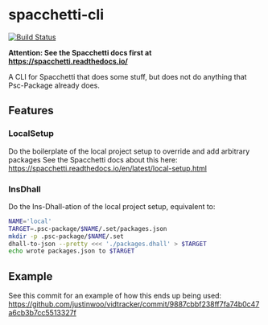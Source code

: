 # spacchetti-cli

[![Build Status](https://travis-ci.org/justinwoo/spacchetti-cli.svg?branch=master)](https://travis-ci.org/justinwoo/spacchetti-cli)

**Attention: See the Spacchetti docs first at <https://spacchetti.readthedocs.io/>**

A CLI for Spacchetti that does some stuff, but does not do anything that Psc-Package already does.

## Features

### LocalSetup

Do the boilerplate of the local project setup to override and add arbitrary packages
See the Spacchetti docs about this here: <https://spacchetti.readthedocs.io/en/latest/local-setup.html>

### InsDhall

Do the Ins-Dhall-ation of the local project setup, equivalent to:
```sh
NAME='local'
TARGET=.psc-package/$NAME/.set/packages.json
mkdir -p .psc-package/$NAME/.set
dhall-to-json --pretty <<< './packages.dhall' > $TARGET
echo wrote packages.json to $TARGET
```

## Example

See this commit for an example of how this ends up being used: <https://github.com/justinwoo/vidtracker/commit/9887cbbf238ff7fa74b0c47a6cb3b7cc5513327f>
